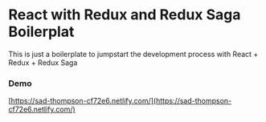# React with Redux and Redux Saga Boilerplat

This is just a boilerplate to jumpstart the development process with React + Redux + Redux Saga

### Demo

[https://sad-thompson-cf72e6.netlify.com/](https://sad-thompson-cf72e6.netlify.com/)

